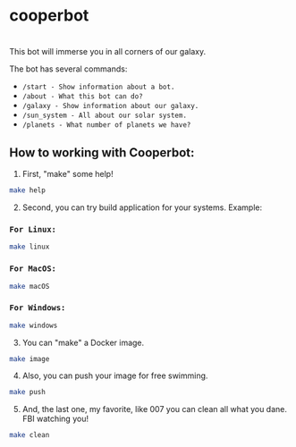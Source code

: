 # cooperbot
#
This bot will immerse you in all corners of our galaxy.

The bot has several commands:

- `/start - Show information about a bot.`
- `/about - What this bot can do?`
- `/galaxy - Show information about our galaxy.`
- `/sun_system - All about our solar system.`
- `/planets - What number of planets we have?`

## How to working with Cooperbot:
1. First, "make" some help!
```bash
make help
```
2. Second, you can try build application for your systems. Example:
### `For Linux:`
```bash
make linux
```
### `For MacOS:`
```bash
make macOS
```
### `For Windows:`
```bash
make windows
```
3. You can "make" a Docker image.
```bash
make image
```
4. Also, you can push your image for free swimming.
```bash
make push
```
5. And, the last one, my favorite, like 007 you can clean all what you dane. FBI watching you!
```bash
make clean
```
